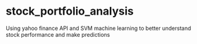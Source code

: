 # stock_portfolio_analysis
Using yahoo finance API and SVM machine learning to better understand stock performance and make predictions
